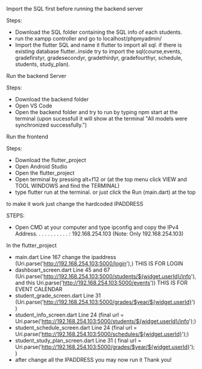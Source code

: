 Import the SQL first before running the backend server

Steps:
- Download the SQL folder containing the SQL info of each students.
- run the xampp controller and go to localhost/phpmyadmin/
- Import the flutter SQL and name it flutter to import all sql. if there is existing database flutter..inside try to import the sql(course,events, gradefirstyr, gradesecondyr, gradethirdyr, gradefourthyr, schedule, students, study_plan).



Run the backend Server

Steps:
- Download the backend folder
- Open VS Code
- Open the backend folder and try to run by typing npm start at the terminal (upon sucessfull it will show at the terminal "All models were synchronized successfully.")



Run the frontend

Steps:
- Download the flutter_project
- Open Android Studio
- Open the flutter_project
- Open terminal by pressing alt+f12 or (at the top menu click VIEW and TOOL WINDOWS and find the TERMINAL)
- type flutter run at the terminal. or just click the Run (main.dart) at the top


to make it work just change the hardcoded IPADDRESS

STEPS:
- Open CMD at your computer and type ipconfig and copy the IPv4 Address. . . . . . . . . . . : 192.168.254.103 (Note: Only 192.168.254.103)
  
In the flutter_project
- main.dart Line 167 change the ipaddress (Uri.parse('http://192.168.254.103:5000/login'),)  THIS IS FOR LOGIN
- dashboart_screen.dart Line 45 and 67 (Uri.parse('http://192.168.254.103:5000/students/${widget.userId}/info'), and this Uri.parse('http://192.168.254.103:5000/events')) THIS IS FOR EVENT CALENDAR
- student_grade_screen.dart Line 31 (Uri.parse('http://192.168.254.103:5000/grades/$year/${widget.userId}'))
- student_info_screen.dart Line 24 (final url = Uri.parse('http://192.168.254.103:5000/students/${widget.userId}/info');)
- student_schedule_screen.dart Line 24 (final url = Uri.parse('http://192.168.254.103:5000/schedules/${widget.userId}');)
- student_study_plan_screen.dart Line 31 ( final url = Uri.parse('http://192.168.254.103:5000/grades/$year/${widget.userId}');)
- after change all the IPADDRESS you may now run it Thank you!
